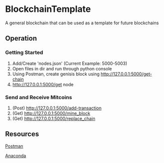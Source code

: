 # BlockchainTemplate
A general blockchain that can be used as a template for future blockchains

## Operation
### Getting Started
1. Add/Create 'nodes.json' (Current Example: 5000-5003)
2. Open files in dir and run through python console
3. Using Postman, create genisis block using http://127.0.0.1:5000/get-chain
4. http://127.0.0.1:5000/get node

### Send and Receive Mitcoins
1. (Post) http://127.0.0.1:5000/add-transaction
2. (Get) http://127.0.0.1:5000/mine_block 
3. (Get) http://127.0.0.1:5000/replace_chain

## Resources
[Postman](https://www.postman.com)

[Anaconda](https://www.anaconda.com)
